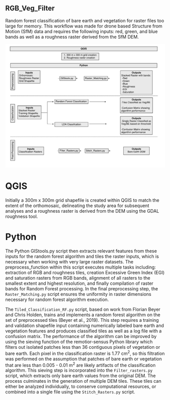 ## RGB_Veg_Filter
Random forest classification of bare earth and vegetation for raster files too large for memory. This workflow was made for drone based Structure from Motion (SfM) data and requires the following inputs: red, green, and blue bands as well as a roughness raster derived from the SfM DEM.  

![Workflow](Docs/Workflow.jpg)

# QGIS
Initially a 300m x 300m grid shapefile is created within QGIS to match the extent of the orthomosaic, delineating the study area for subsequent analyses and a roughness raster is derived from the DEM using the GDAL roughness tool. 

# Python
The Python GIStools.py script then extracts relevant features from these inputs for the random forest algorithm and tiles the raster inputs, which is necessary when working with very large raster datasets. The preprocess_function within this script executes multiple tasks including: extraction of RGB and roughness tiles, creation Excessive Green Index (EGI) and saturation rasters from RGB bands, alignment of all rasters to the smallest extent and highest resolution, and finally compilation of raster bands for Random Forest processing. In the final preprocessing step, the `Raster_Matching.py` script ensures the uniformity in raster dimensions necessary for random forest algorithm execution.  

The `Tiled_Classification_RF.py` script, based on work from Florian Beyer and Chris Holden, trains and implements a random forest algorithm on the set of preprocessed tiles (Beyer et al., 2019). This step requires a training and validation shapefile input containing numerically labeled bare earth and vegetation features and produces classified tiles as well as a log file with a confusion matrix. The performance of the algorithm can be improved by using the sieving function of the remotior-sensus Python library which filters out isolated patches less than 36 contiguous pixels of vegetation or bare earth. Each pixel in the classification raster is 1.77 cm<sup>2</sup>, so this filtration was performed on the assumption that patches of bare earth or vegetation that are less than 0.005 - 0.01 m<sup>2</sup> are likely artifacts of the classification algorithm. This sieving step is incorporated into the `Filter_rasters.py` script, which extracts only bare earth values from the original DEM. The process culminates in the generation of multiple DEM tiles. These tiles can either be analyzed individually, to conserve computational resources, or combined into a single file using the `Stitch_Rasters.py` script.   
